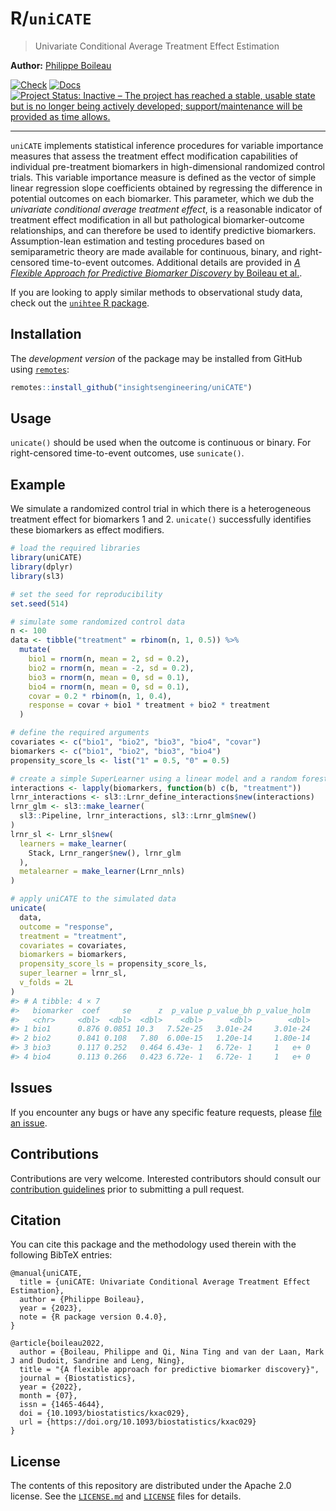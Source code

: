 
<!-- README.md is generated from README.Rmd. Please edit that file -->

# R/`uniCATE`

> Univariate Conditional Average Treatment Effect Estimation

**Author:** [Philippe Boileau](https://pboileau.ca/)

<!-- badges: start -->

[![Check](https://github.com/insightsengineering/uniCATE/actions/workflows/check.yaml/badge.svg)](https://github.com/insightsengineering/uniCATE/actions/workflows/check.yaml)
[![Docs](https://github.com/insightsengineering/uniCATE/actions/workflows/docs.yaml/badge.svg)](https://github.com/insightsengineering/uniCATE/actions/workflows/docs.yaml)
[![Project Status: Inactive – The project has reached a stable, usable
state but is no longer being actively developed; support/maintenance
will be provided as time
allows.](https://www.repostatus.org/badges/latest/inactive.svg)](https://www.repostatus.org/#inactive)
<!-- badges: end -->

------------------------------------------------------------------------

`uniCATE` implements statistical inference procedures for variable
importance measures that assess the treatment effect modification
capabilities of individual pre-treatment biomarkers in high-dimensional
randomized control trials. This variable importance measure is defined
as the vector of simple linear regression slope coefficients obtained by
regressing the difference in potential outcomes on each biomarker. This
parameter, which we dub the *univariate conditional average treatment
effect*, is a reasonable indicator of treatment effect modification in
all but pathological biomarker-outcome relationships, and can therefore
be used to identify predictive biomarkers. Assumption-lean estimation
and testing procedures based on semiparametric theory are made available
for continuous, binary, and right-censored time-to-event outcomes.
Additional details are provided in [*A Flexible Approach for Predictive
Biomarker Discovery* by Boileau et
al.](https://academic.oup.com/biostatistics/advance-article/doi/10.1093/biostatistics/kxac029/6647929).

If you are looking to apply similar methods to observational study data,
check out the [`unihtee` R
package](https://github.com/insightsengineering/unihtee).

## Installation

The *development version* of the package may be installed from GitHub
using [`remotes`](https://CRAN.R-project.org/package=remotes):

``` r
remotes::install_github("insightsengineering/uniCATE")
```

## Usage

`unicate()` should be used when the outcome is continuous or binary. For
right-censored time-to-event outcomes, use `sunicate()`.

## Example

We simulate a randomized control trial in which there is a heterogeneous
treatment effect for biomarkers 1 and 2. `unicate()` successfully
identifies these biomarkers as effect modifiers.

``` r
# load the required libraries
library(uniCATE)
library(dplyr)
library(sl3)
```

``` r
# set the seed for reproducibility
set.seed(514)

# simulate some randomized control data
n <- 100
data <- tibble("treatment" = rbinom(n, 1, 0.5)) %>%
  mutate(
    bio1 = rnorm(n, mean = 2, sd = 0.2),
    bio2 = rnorm(n, mean = -2, sd = 0.2),
    bio3 = rnorm(n, mean = 0, sd = 0.1),
    bio4 = rnorm(n, mean = 0, sd = 0.1),
    covar = 0.2 * rbinom(n, 1, 0.4),
    response = covar + bio1 * treatment + bio2 * treatment
  )

# define the required arguments
covariates <- c("bio1", "bio2", "bio3", "bio4", "covar")
biomarkers <- c("bio1", "bio2", "bio3", "bio4")
propensity_score_ls <- list("1" = 0.5, "0" = 0.5)

# create a simple SuperLearner using a linear model and a random forest
interactions <- lapply(biomarkers, function(b) c(b, "treatment"))
lrnr_interactions <- sl3::Lrnr_define_interactions$new(interactions)
lrnr_glm <- sl3::make_learner(
  sl3::Pipeline, lrnr_interactions, sl3::Lrnr_glm$new()
)
lrnr_sl <- Lrnr_sl$new(
  learners = make_learner(
    Stack, Lrnr_ranger$new(), lrnr_glm
  ),
  metalearner = make_learner(Lrnr_nnls)
)

# apply uniCATE to the simulated data
unicate(
  data,
  outcome = "response",
  treatment = "treatment",
  covariates = covariates,
  biomarkers = biomarkers,
  propensity_score_ls = propensity_score_ls,
  super_learner = lrnr_sl,
  v_folds = 2L
)
#> # A tibble: 4 × 7
#>   biomarker  coef     se      z  p_value p_value_bh p_value_holm
#>   <chr>     <dbl>  <dbl>  <dbl>    <dbl>      <dbl>        <dbl>
#> 1 bio1      0.876 0.0851 10.3   7.52e-25   3.01e-24     3.01e-24
#> 2 bio2      0.841 0.108   7.80  6.00e-15   1.20e-14     1.80e-14
#> 3 bio3      0.117 0.252   0.464 6.43e- 1   6.72e- 1     1   e+ 0
#> 4 bio4      0.113 0.266   0.423 6.72e- 1   6.72e- 1     1   e+ 0
```

## Issues

If you encounter any bugs or have any specific feature requests, please
[file an issue](https://github.com/insightsengineering/uniCATE/issues).

## Contributions

Contributions are very welcome. Interested contributors should consult
our [contribution
guidelines](https://github.com/insightsengineering/uniCATE/blob/master/.github/CONTRIBUTING.md)
prior to submitting a pull request.

## Citation

You can cite this package and the methodology used therein with the
following BibTeX entries:

    @manual{uniCATE,
      title = {uniCATE: Univariate Conditional Average Treatment Effect Estimation},
      author = {Philippe Boileau},
      year = {2023},
      note = {R package version 0.4.0},
    }
      
    @article{boileau2022,
      author = {Boileau, Philippe and Qi, Nina Ting and van der Laan, Mark J and Dudoit, Sandrine and Leng, Ning},
      title = "{A flexible approach for predictive biomarker discovery}",
      journal = {Biostatistics},
      year = {2022},
      month = {07},
      issn = {1465-4644},
      doi = {10.1093/biostatistics/kxac029},
      url = {https://doi.org/10.1093/biostatistics/kxac029}
    }

## License

The contents of this repository are distributed under the Apache 2.0
license. See the
[`LICENSE.md`](https://github.com/insightsengineering/uniCATE/blob/main/LICENSE.md)
and
[`LICENSE`](https://github.com/insightsengineering/uniCATE/blob/main/LICENSE)
files for details.
